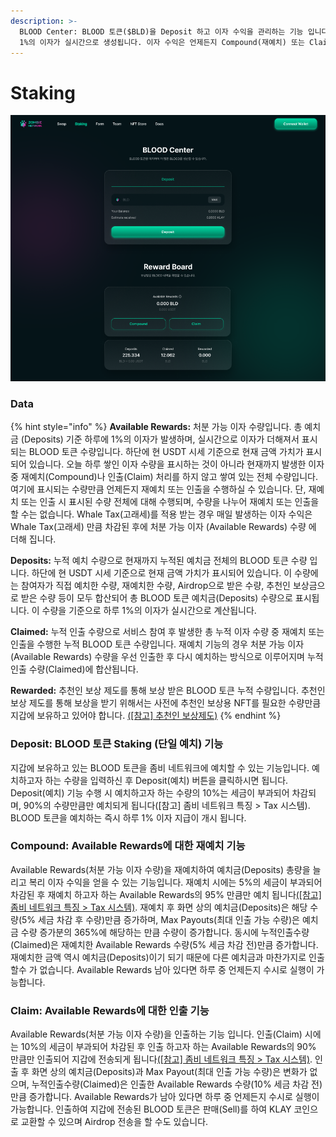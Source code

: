 ```yaml
---
description: >-
  BLOOD Center: BLOOD 토큰($BLD)을 Deposit 하고 이자 수익을 관리하는 기능 입니다. BLOOD 토큰을 예치하면 하루
  1%의 이자가 실시간으로 생성됩니다. 이자 수익은 언제든지 Compound(재예치) 또는 Claim(인출) 하실 수 있습니다.
---
```


# Staking

![](<../.gitbook/assets/blood center.PNG>)

### Data

{% hint style="info" %}
**Available Rewards:** 처분 가능 이자 수량입니다. 총 예치금 (Deposits) 기준 하루에 1%의 이자가 발생하며, 실시간으로 이자가 더해져서 표시되는 BLOOD 토큰 수량입니다. 하단에 현 USDT 시세 기준으로 현재 금액 가치가 표시되어 있습니다. 오늘 하루 쌓인 이자 수량을 표시하는 것이 아니라 현재까지 발생한 이자 중 재예치(Compound)나 인출(Claim) 처리를 하지 않고 쌓여 있는 전체 수량입니다. 여기에 표시되는 수량만큼 언제든지 재예치 또는 인출을 수행하실 수 있습니다. 단, 재예치 또는 인출 시 표시된 수량 전체에 대해 수행되며, 수량을 나누어 재예치 또는 인출을 할 수는 없습니다. Whale Tax(고래세)를 적용 받는 경우 매일 발생하는 이자 수익은 Whale Tax(고래세) 만큼 차감된 후에 처분 가능 이자 (Available Rewards) 수량 에 더해 집니다.

**Deposits:** 누적 예치 수량으로 현재까지 누적된 예치금 전체의 BLOOD 토큰 수량 입니다. 하단에 현 USDT 시세 기준으로 현재 금액 가치가 표시되어 있습니다. 이 수량에는 참여자가 직접 예치한 수량, 재예치한 수량, Airdrop으로 받은 수량, 추천인 보상금으로 받은 수량 등이 모두 합산되어 총 BLOOD 토큰 예치금(Deposits) 수량으로 표시됩니다. 이 수량을 기준으로 하루 1%의 이자가 실시간으로 계산됩니다.

**Claimed:** 누적 인출 수량으로 서비스 참여 후 발생한 총 누적 이자 수량 중 재예치 또는 인출을 수행한 누적 BLOOD 토큰 수량입니다. 재예치 기능의 경우 처분 가능 이자(Available Rewards) 수량을 우선 인출한 후 다시 예치하는 방식으로 이루어지며 누적 인출 수량(Claimed)에 합산됩니다.

**Rewarded:** 추천인 보상 제도를 통해 보상 받은 BLOOD 토큰 누적 수량입니다. 추천인 보상 제도를 통해 보상을 받기 위해서는 사전에 추천인 보상용 NFT를 필요한 수량만큼 지갑에 보유하고 있어야 합니다. [(\[참고\] 추천인 보상제도)](../undefined-1/undefined-1.md)
{% endhint %}

### Deposit: BLOOD 토큰 Staking (단일 예치) 기능

지갑에 보유하고 있는 BLOOD 토큰을 좀비 네트워크에 예치할 수 있는 기능입니다. 예치하고자 하는 수량을 입력하신 후 Deposit(예치) 버튼을 클릭하시면 됩니다. Deposit(예치) 기능 수행 시 예치하고자 하는 수량의 10%는 세금이 부과되어 차감되며, 90%의 수량만큼만 예치되게 됩니다(\[참고] 좀비 네트워크 특징 > Tax 시스템). BLOOD 토큰을 예치하는 즉시 하루 1% 이자 지급이 개시 됩니다.

### Compound: Available Rewards에 대한 재예치 기능

Available Rewards(처분 가능 이자 수량)을 재예치하여 예치금(Deposits) 총량을 늘리고 복리 이자 수익을 얻을 수 있는 기능입니다. 재예치 시에는 5%의 세금이 부과되어 차감된 후 재예치 하고자 하는 Available Rewards의 95% 만큼만 예치 됩니다[(\[참고\] 좀비 네트워크 특징 > Tax 시스템)](../undefined-1/tax-whale-tax.md). 재예치 후 화면 상의 예치금(Deposits)은 해당 수량(5% 세금 차감 후 수량)만큼 증가하며, Max Payouts(최대 인출 가능 수량)은 예치금 수량 증가분의 365%에 해당하는 만큼 수량이 증가합니다. 동시에 누적인출수량(Claimed)은 재예치한 Available Rewards 수량(5% 세금 차감 전)만큼 증가합니다. 재예치한 금액 역시 예치금(Deposits)이기 되기 때문에 다른 예치금과 마찬가지로 인출할수 가 없습니다. Available Rewards 남아 있다면 하루 중 언제든지 수시로 실행이 가능합니다.

### Claim: Available Rewards에 대한 인출 기능

Available Rewards(처분 가능 이자 수량)을 인출하는 기능 입니다. 인출(Claim) 시에는 10%의 세금이 부과되어 차감된 후 인출 하고자 하는 Available Rewards의 90% 만큼만 인출되어 지갑에 전송되게 됩니다[(\[참고\] 좀비 네트워크 특징 > Tax 시스템)](../undefined-1/tax-whale-tax.md). 인출 후 화면 상의 예치금(Deposits)과 Max Payout(최대 인출 가능 수량)은 변화가 없으며, 누적인출수량(Claimed)은 인출한 Available Rewards 수량(10% 세금 차감 전)만큼 증가합니다. Available Rewards가 남아 있다면 하루 중 언제든지 수시로 실행이 가능합니다. 인출하여 지갑에 전송된 BLOOD 토큰은 판매(Sell)를 하여 KLAY 코인으로 교환할 수 있으며 Airdrop 전송을 할 수도 있습니다. &#x20;

